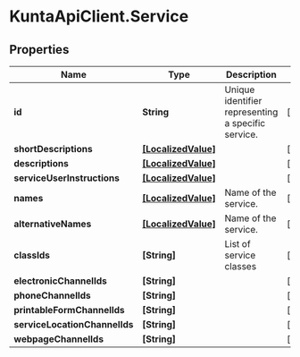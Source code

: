 # KuntaApiClient.Service

## Properties
Name | Type | Description | Notes
------------ | ------------- | ------------- | -------------
**id** | **String** | Unique identifier representing a specific service. | [optional] 
**shortDescriptions** | [**[LocalizedValue]**](LocalizedValue.md) |  | [optional] 
**descriptions** | [**[LocalizedValue]**](LocalizedValue.md) |  | [optional] 
**serviceUserInstructions** | [**[LocalizedValue]**](LocalizedValue.md) |  | [optional] 
**names** | [**[LocalizedValue]**](LocalizedValue.md) | Name of the service. | [optional] 
**alternativeNames** | [**[LocalizedValue]**](LocalizedValue.md) | Name of the service. | [optional] 
**classIds** | **[String]** | List of service classes | [optional] 
**electronicChannelIds** | **[String]** |  | [optional] 
**phoneChannelIds** | **[String]** |  | [optional] 
**printableFormChannelIds** | **[String]** |  | [optional] 
**serviceLocationChannelIds** | **[String]** |  | [optional] 
**webpageChannelIds** | **[String]** |  | [optional] 


